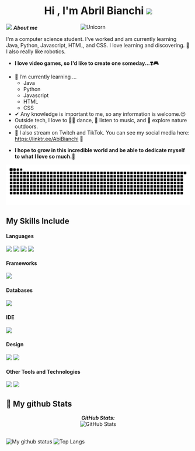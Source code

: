 <h1 align="center"><b>Hi , I'm Abril Bianchi </b><img src="https://media.giphy.com/media/hvRJCLFzcasrR4ia7z/giphy.gif" width="35"></h1>

<img align="right" width=300px alt="Unicorn" src="https://c.tenor.com/GN73MKBawZYAAAAi/busy-cute.gif" />


<img src="https://media.giphy.com/media/ObNTw8Uzwy6KQ/giphy.gif" width="30px">&nbsp;***About me***

I'm a computer science student. I've worked and am currently learning Java, Python, Javascript, HTML, and CSS. I love learning and discovering. 🤖 I also really like robotics.
* **I love video games, so I'd like to create one someday...❣️🎮**
- 🌱 I’m currently learning ...
  - Java
  - Python
  - Javascript
  - HTML
  - CSS
- ✔ Any knowledge is important to me, so any information is welcome.😉<br>
- Outside tech, I love to 💃🏼 dance, 🎵 listen to music, and 🌴 explore nature outdoors.
- 🎀 I also stream on Twitch and TikTok.
You can see my social media here: https://linktr.ee/AbiBianchi 🎀
* **I hope to grow in this incredible world and be able to dedicate myself to what I love so much.💖**

<p align = "center">
	<img src = "https://github.com/7oSkaaa/7oSkaaa/blob/output/github-contribution-grid-snake.svg?" alt = "Snake Game"/>
</p>

## My Skills Include

<h4> Languages </h4>
<span> 
  <img src="https://img.shields.io/badge/HTML5-E34F26?style=for-the-badge&logo=html5&logoColor=white">
  <img src="https://img.shields.io/badge/CSS3-1572B6?style=for-the-badge&logo=css3&logoColor=white">
  <img src="https://img.shields.io/badge/JavaScript-F7DF1E?style=for-the-badge&logo=javascript&logoColor=black">
  <img src="https://img.shields.io/badge/Java-ED8B00?style=for-the-badge&logo=java&logoColor=white">
</span>

<h4> Frameworks </h4>
<span>
  <img src="https://img.shields.io/badge/Bootstrap-563D7C?style=for-the-badge&logo=bootstrap&logoColor=white">
</span>

<h4> Databases </h4>
<span>
  <img src="https://img.shields.io/badge/MySQL-00000F?style=for-the-badge&logo=mysql&logoColor=white">
</span>

<h4> IDE </h4>
<span>
<img src="https://img.shields.io/badge/Visual_Studio_Code-0078D4?style=for-the-badge&logo=visual%20studio%20code&logoColor=white">

<h4> Design </h4>
<span>
  <img src="https://img.shields.io/badge/Canva-%2300C4CC.svg?style=for-the-badge&logo=Canva&logoColor=white">
  <img src="https://img.shields.io/badge/figma-%23F24E1E.svg?style=for-the-badge&logo=figma&logoColor=white">
</span>

<h4> Other Tools and Technologies </h4>
<span>
  <img src="https://img.shields.io/badge/Git-F05032?style=for-the-badge&logo=git&logoColor=white">
  <img src="https://img.shields.io/badge/Xampp-F37623?style=for-the-badge&logo=xampp&logoColor=white">

</span>

<h2>👀 My github Stats</h2>

<div>
  
  <p align="center">
  <b><em>GitHub Stats:</em></b> <br/>
    <img src="https://github-readme-streak-stats.herokuapp.com/?user=abrilbianchimoraes" alt="GitHub Stats" /> <br/><br/>
  
</div>

![My github status](https://github-readme-stats.vercel.app/api?username=abrilbianchimoraes&show_icons=true&include_all_commits=true)
![Top Langs](https://github-readme-stats.vercel.app/api/top-langs/?username=abrilbianchimoraes&layout=compact)
